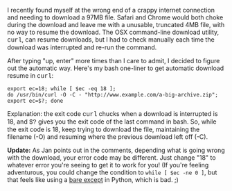 <!--
.. title: Automatically resume interrupted downloads in OSX with curl
.. slug: automatically-resume-interrupted-downloads-in-osx-with-curl
.. date: 2013-04-11 05:25:48
.. tags: programming
.. category: 
.. link: 
.. description: 
.. type: text
.. has_math: no
.. status: published
.. wp-status: publish
-->

<html><body><p>I recently found myself at the wrong end of a crappy internet connection and needing to download a 97MB file. Safari and Chrome would both choke during the download and leave me with a unusable, truncated 4MB file, with no way to resume the download. The OSX command-line download utility, <span style="font-family:courier new;">curl</span>, can resume downloads, but I had to check manually each time the download was interrupted and re-run the command.

After typing "up, enter" more times than I care to admit, I decided to figure out the automatic way. Here's my bash one-liner to get automatic download resume in <span style="font-family:courier new;">curl</span>:

<code>export ec=18; while [ $ec -eq 18 ]; do /usr/bin/curl -O -C - "http://www.example.com/a-big-archive.zip"; export ec=$?; done
</code>

<!-- TEASER_END -->

Explanation: the exit code <span style="font-family:courier new;">curl</span> chucks when a download is interrupted is 18, and <span style="font-family:courier new;">$?</span> gives you the exit code of the last command in bash. So, while the exit code is 18, keep trying to download the file, maintaining the filename (-O) and resuming where the previous download left off (-C).

<strong>Update:</strong> As Jan points out in the comments, depending what is going wrong with the download, your error code may be different. Just change "18" to whatever error you're seeing to get it to work for you! (If you're feeling adventurous, you could change the condition to <code>while [ $ec -ne 0 ]</code>, but that feels like using a <a href="https://docs.python.org/2/howto/doanddont.html#except">bare except</a> in Python, which is bad. ;)</p></body></html>
